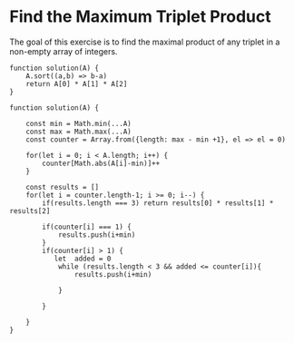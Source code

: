 # Find the Maximum Triplet Product

The goal of this exercise is to find the maximal product of any triplet in a non-empty array of integers.

```
function solution(A) {
    A.sort((a,b) => b-a)
    return A[0] * A[1] * A[2]
}
```

```
function solution(A) {

    const min = Math.min(...A)
    const max = Math.max(...A)
    const counter = Array.from({length: max - min +1}, el => el = 0)

    for(let i = 0; i < A.length; i++) {
        counter[Math.abs(A[i]-min)]++
    }

    const results = []
    for(let i = counter.length-1; i >= 0; i--) {
        if(results.length === 3) return results[0] * results[1] * results[2]
        
        if(counter[i] === 1) {
            results.push(i+min)
        }
        if(counter[i] > 1) {
           let  added = 0
            while (results.length < 3 && added <= counter[i]){
                results.push(i+min)

            }
           
        }

    }   
}
```
